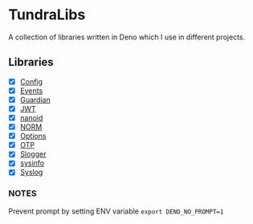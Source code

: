 # TundraLibs

A collection of libraries written in Deno which I use in different projects.

## Libraries

- [x] [Config](./config/README.md)
- [x] [Events](./events/README.md)
- [x] [Guardian](./guardian/README.md)
- [x] [JWT](./jwt/README.md)
- [x] [nanoid](./nanoid/README.md)
- [x] [NORM](./norm/README.md)
- [x] [Options](./options/README.md)
- [x] [OTP](./otp/README.md)
- [x] [Slogger](./slogger/README.md)
- [x] [sysinfo](./sysinfo/README.md)
- [x] [Syslog](./syslog/README.md)

### NOTES

Prevent prompt by setting ENV variable `export DENO_NO_PROMPT=1`
